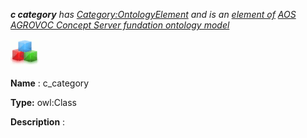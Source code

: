 ___c category__ 
 has
 [Category:OntologyElement](../../Category/OntologyElement "Category:OntologyElement") 
 and is an
 [element of](../../Property/ElementOf "Property:ElementOf") 
[AOS AGROVOC Concept Server fundation ontology model](../../Submissions/AOS_AGROVOC_Concept_Server_fundation_ontology_model "Submissions:AOS AGROVOC Concept Server fundation ontology model")_




  





[![Class](../images/thumb/2/27/Class.gif/45px-Class.gif)](../../Image/Class.gif "Class")


__Name__ 
 : c\_category
 



__Type:__ 
 owl:Class
 



__Description__ 
 :